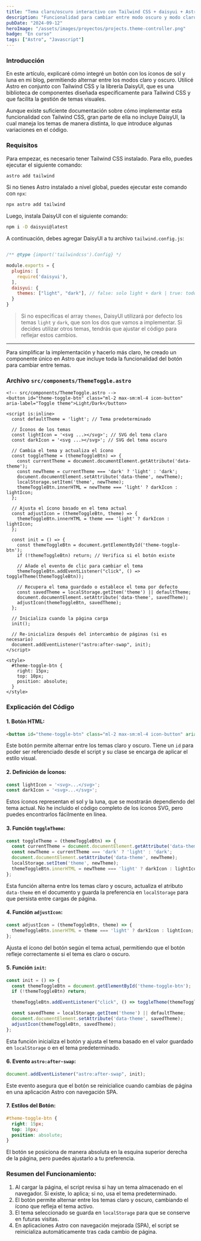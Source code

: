 ```yaml
---
title: "Tema claro/oscuro interactivo con Tailwind CSS + daisyui + Astro View Transicions."
description: "Funcionalidad para cambiar entre modo oscuro y modo claro utilizando Astro junto con Tailwind CSS y la librería daisyui."
pubDate: "2024-09-12"
heroImage: "/assets/images/proyectos/projects.theme-controller.png"
badge: "En curso"
tags: ["Astro", "Javascript"]
---
```


### Introducción

En este artículo, explicaré cómo integré un botón con los íconos de sol y luna en mi blog, permitiendo alternar entre los modos claro y oscuro. Utilicé Astro en conjunto con Tailwind CSS y la librería DaisyUI, que es una biblioteca de componentes diseñada específicamente para Tailwind CSS y que facilita la gestión de temas visuales.

Aunque existe suficiente documentación sobre cómo implementar esta funcionalidad con Tailwind CSS, gran parte de ella no incluye DaisyUI, la cual maneja los temas de manera distinta, lo que introduce algunas variaciones en el código.

### Requisitos

Para empezar, es necesario tener Tailwind CSS instalado. Para ello, puedes ejecutar el siguiente comando:

```bash
astro add tailwind
```

Si no tienes Astro instalado a nivel global, puedes ejecutar este comando con `npx`:

```bash
npx astro add tailwind
```

Luego, instala DaisyUI con el siguiente comando:

```bash
npm i -D daisyui@latest
```

A continuación, debes agregar DaisyUI a tu archivo `tailwind.config.js`:

```js

/** @type {import('tailwindcss').Config} */

module.exports = {
  plugins: [
    require('daisyui'),
  ],
  daisyui: {
    themes: ["light", "dark"], // false: solo light + dark | true: todos los temas | array: temas específicos como ["light", "dark", "cupcake"]
  }
}
```

> Si no especificas el array `themes`, DaisyUI utilizará por defecto los temas `light` y `dark`, que son los dos que vamos a implementar. Si decides utilizar otros temas, tendrás que ajustar el código para reflejar estos cambios.

----------

Para simplificar la implementación y hacerlo más claro, he creado un componente único en Astro que incluye toda la funcionalidad del botón para cambiar entre temas.

### Archivo `src/components/ThemeToggle.astro`

```astro
<!-- src/components/ThemeToggle.astro -->  
<button id="theme-toggle-btn" class="ml-2 max-sm:ml-4 icon-button" aria-label="Toggle theme">Light/Dark</button>

<script is:inline>
  const defaultTheme = 'light'; // Tema predeterminado

  // Íconos de los temas
  const lightIcon = '<svg ...></svg>'; // SVG del tema claro
  const darkIcon = '<svg ...></svg>'; // SVG del tema oscuro

  // Cambia el tema y actualiza el ícono
  const toggleTheme = (themeToggleBtn) => {
    const currentTheme = document.documentElement.getAttribute('data-theme');
    const newTheme = currentTheme === 'dark' ? 'light' : 'dark';
    document.documentElement.setAttribute('data-theme', newTheme);
    localStorage.setItem('theme', newTheme);
    themeToggleBtn.innerHTML = newTheme === 'light' ? darkIcon : lightIcon;
  };

  // Ajusta el ícono basado en el tema actual
  const adjustIcon = (themeToggleBtn, theme) => {
    themeToggleBtn.innerHTML = theme === 'light' ? darkIcon : lightIcon;
  };

  const init = () => {
    const themeToggleBtn = document.getElementById('theme-toggle-btn');
    if (!themeToggleBtn) return; // Verifica si el botón existe

    // Añade el evento de clic para cambiar el tema
    themeToggleBtn.addEventListener("click", () => toggleTheme(themeToggleBtn));

    // Recupera el tema guardado o establece el tema por defecto
    const savedTheme = localStorage.getItem('theme') || defaultTheme;
    document.documentElement.setAttribute('data-theme', savedTheme);
    adjustIcon(themeToggleBtn, savedTheme);
  };

  // Inicializa cuando la página carga
  init();

  // Re-inicializa después del intercambio de páginas (si es necesario)
  document.addEventListener("astro:after-swap", init);
</script>

<style>
  #theme-toggle-btn {
    right: 15px;
    top: 10px;
    position: absolute;
  }
</style>
```

### Explicación del Código

#### 1. Botón HTML:

```html
<button id="theme-toggle-btn" class="ml-2 max-sm:ml-4 icon-button" aria-label="Toggle theme">Light/Dark</button>
```

Este botón permite alternar entre los temas claro y oscuro. Tiene un `id` para poder ser referenciado desde el script y su clase se encarga de aplicar el estilo visual.

#### 2. Definición de Íconos:

```js
const lightIcon = '<svg>...</svg>';
const darkIcon = '<svg>...</svg>';
```

Estos íconos representan el sol y la luna, que se mostrarán dependiendo del tema actual. No he incluido el código completo de los íconos SVG, pero puedes encontrarlos fácilmente en línea.

#### 3. Función `toggleTheme`:

```js
const toggleTheme = (themeToggleBtn) => {
  const currentTheme = document.documentElement.getAttribute('data-theme');
  const newTheme = currentTheme === 'dark' ? 'light' : 'dark';
  document.documentElement.setAttribute('data-theme', newTheme);
  localStorage.setItem('theme', newTheme);
  themeToggleBtn.innerHTML = newTheme === 'light' ? darkIcon : lightIcon;
};
```

Esta función alterna entre los temas claro y oscuro, actualiza el atributo `data-theme` en el documento y guarda la preferencia en `localStorage` para que persista entre cargas de página.

#### 4. Función `adjustIcon`:

```js
const adjustIcon = (themeToggleBtn, theme) => {
  themeToggleBtn.innerHTML = theme === 'light' ? darkIcon : lightIcon;
};
```

Ajusta el ícono del botón según el tema actual, permitiendo que el botón refleje correctamente si el tema es claro o oscuro.

#### 5. Función `init`:

```js
const init = () => {
  const themeToggleBtn = document.getElementById('theme-toggle-btn');
  if (!themeToggleBtn) return;

  themeToggleBtn.addEventListener("click", () => toggleTheme(themeToggleBtn));

  const savedTheme = localStorage.getItem('theme') || defaultTheme;
  document.documentElement.setAttribute('data-theme', savedTheme);
  adjustIcon(themeToggleBtn, savedTheme);
};
```

Esta función inicializa el botón y ajusta el tema basado en el valor guardado en `localStorage` o en el tema predeterminado.

#### 6. Evento `astro:after-swap`:

```js
document.addEventListener("astro:after-swap", init);
```

Este evento asegura que el botón se reinicialice cuando cambias de página en una aplicación Astro con navegación SPA.

#### 7. Estilos del Botón:

```css
#theme-toggle-btn {
  right: 15px;
  top: 10px;
  position: absolute;
}
```

El botón se posiciona de manera absoluta en la esquina superior derecha de la página, pero puedes ajustarlo a tu preferencia.

### Resumen del Funcionamiento:

1. Al cargar la página, el script revisa si hay un tema almacenado en el navegador. Si existe, lo aplica; si no, usa el tema predeterminado.
2. El botón permite alternar entre los temas claro y oscuro, cambiando el ícono que refleja el tema activo.
3. El tema seleccionado se guarda en `localStorage` para que se conserve en futuras visitas.
4. En aplicaciones Astro con navegación mejorada (SPA), el script se reinicializa automáticamente tras cada cambio de página.